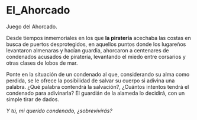 # El_Ahorcado
Juego del Ahorcado.

Desde tiempos inmemoriales en los que **la piratería** acechaba las costas en busca de puertos desprotegidos, en aquellos puntos donde los lugareños levantaron almenaras y hacían guardia, ahorcaron a centenares de condenados acusados de piratería, levantando el miedo entre corsarios y otras clases de lobos de mar.

Ponte en la situación de un condenado al que, considerando su alma como perdida, se le ofrece la posibilidad de salvar su cuerpo si adivina una palabra. ¿Qué palabra contendrá la salvación?, ¿Cuántos intentos tendrá el condenado para adivinarla? El guardián de la alameda lo decidirá, con un simple tirar de dados.

*Y tú, mi querido condenado, ¿sobrevivirás?*
